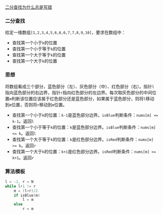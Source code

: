 [二分查找为什么总是写错](https://www.bilibili.com/video/BV1d54y1q7k7?share_source=copy_web&vd_source=e9ef33d861644a8ae4e10eb24f3403eb)

### 二分查找
给定一维数组`[1,2,3,4,5,6,6,6,7,7,8,9,10]`，要求在数组中：
* 查找第一个小于`k`的位置
* 查找第一个小于等于`k`的位置
* 查找第一个大于等于`k`的位置
* 查找第一个大于`k`的位置

### 思想
将数组看成三个部分，蓝色部分（左）、灰色部分（中）、红色部分（右）。指针`l`指向蓝色部分的右边界，指针`r`指向红色部分的左边界。每次取灰色部分的中间位置`m`判断该位置应该属于红色部分还是蓝色部分，如果属于蓝色部分，则将`l`移动到`m`位置，否则将`r`移动到`m`位置。

* 查找第一个小于`k`的位置：`k-1`是蓝色部分边界。`isBlue`判断条件：`nums[m] <= k-1`。返回`l`
* 查找第一个小于等于`k`的位置：`k`是蓝色部分边界。`isBlue`判断条件：`nums[m] <= k`。返回`l`
* 查找第一个大于等于`k`的位置：`k`是红色部分边界。`isRed`判断条件：`nums[m] >= k`。返回`r`
* 查找第一个大于`k`的位置：`k+1`是红色部分边界。`isRed`判断条件：`nums[m] >= k+1`。返回`r`

### 算法模板
```c
l = -1, r = N
while l+1 != r
    m = (l+r)/2
    if isBlue(m)
        l = m
    else 
        r = m
```